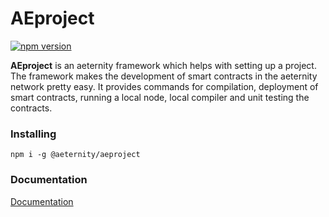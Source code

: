 # AEproject

[![npm version](https://badge.fury.io/js/aeproject.svg)](https://badge.fury.io/js/aeproject)

**AEproject** is an aeternity framework which helps with setting up a project.
The framework makes the development of smart contracts in the aeternity network pretty easy. It provides commands for compilation, deployment of smart contracts, running a local node, local compiler and unit testing the contracts.

### Installing

```text
npm i -g @aeternity/aeproject
```

### Documentation

[Documentation](https://aeproject.gitbook.io/)